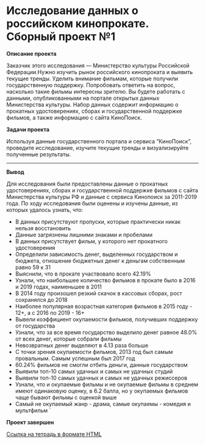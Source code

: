 # Исследование данных о российском кинопрокате. Сборный проект №1

<b>Описание проекта</b>

Заказчик этого исследования — Министерство культуры Российской Федерации.Нужно изучить рынок российского кинопроката и выявить текущие тренды. Уделить внимание фильмам, которые получили государственную поддержку. Попробовать ответить на вопрос, насколько такие фильмы интересны зрителю.
Вы будете работать с данными, опубликованными на портале открытых данных Министерства культуры. Набор данных содержит информацию о прокатных удостоверениях, сборах и государственной поддержке фильмов, а также информацию с сайта КиноПоиск.


<b>Задачи проекта</b>

Используя данные государственного портала и сервиса “КиноПоиск”, проведите исследование, изучите текущие тренды и визуализируйте полученные результаты.

---
<b>Вывод</b>

Для исследования были предоставлены данные о прокатных удостоверениях, сборах и государственной поддержке фильмов с сайта Министерства культуры РФ и данные с сервиса Кинопоиск за 2011-2019 года. По ходу исследования были оценены и изучены данные, из которых удалось узнать, что:

  - В данных присутствуют пропуски, которые практически никак нельзя восстановить
  - Данные загрязнены лишними знаками и пробелами
  - В данных присутствует фильм, у которого нет прокатного удостоверения
  - Определили зависимость денег, выделенных государством и бюджета, отношение бюджетных денег к деньгам собственным равно 59 к 31
  - Выяснили, что в прокате участвовало всего 42.19%
  - Узнали, что наибольшее количество фильмов в прокате было в 2016 и 2019 годах, наименьшее в 2011
  - В 2014 году произошел резкий скачок в кассовых сборах, рост сохранялся до 2018
  - Наиболее популярная возрастная категория фильмов в 2015 году - 12+, а с 2016 по 2019 - 16+
  - Вывели коэффициент окупаемости фильмов, получивших поддержку от государства
  - Узнали, что за все время государство выделило денег равное 48.0% от всех денег, которые собрали фильмы
  - Невозвратных денег выделяют в 4.13 раза больше
  - С точки зрения окупаемости фильмов, 2013 год был самым провальным. Самым успешным был 2017 год
  - 60.24% фильмов не смогли отбить деньги, данные государством
  - Выявили топ-10 самых удачных и самых не удачных студий
  - Выявили топ-10 самых удачных и самых не удачных режиссеров
  - Узнали, что и окупаемые фильмы и не окупаемые фильмы в среднем имеют одинаковую оценку, в 6.2 балла, но у окупаемых фильмов чаще бывают фильмы с оценкой выше
  - Самый не окупаемый жанр - драма, самые окупаемы - комедия и мультфильм `

<b>Проект завершен</b>

[Ссылка на тетрадь в формате HTML](https://nbviewer.org/github/obertas-artem/my_portfolio/blob/main/03%20-%20сб1%20-%20Исследование%20данных%20о%20российском%20кинопрокате/03%20-%20Исследование%20данных%20о%20российском%20кинопрокате.html)

